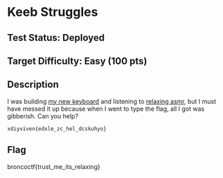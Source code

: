 # Keeb Struggles

## Test Status: Deployed

## Target Difficulty: Easy (100 pts)

## Description

I was building [my new keyboard](https://images.fineartamerica.com/images-medium-large-5/dirty-keyboard-joe-belanger.jpg) and listening to [relaxing asmr](https://www.youtube.com/watch?v=EspwQ6Phw0g&list=WL&index=1&t=35s), but I must have messed it up because when I went to type the flag, all I got was gibberish. Can you help?

`xdiyviven{edxle_zc_hel_dcskuhyo}`

## Flag

broncoctf{trust_me_its_relaxing}
